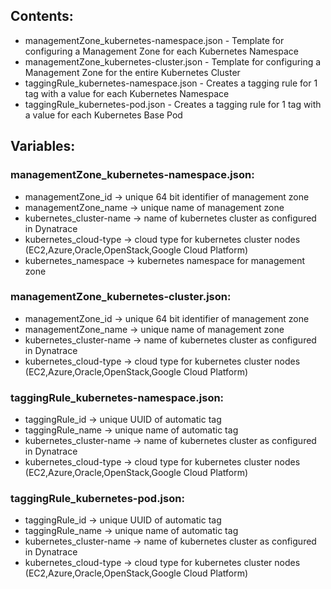 ## Contents:
* managementZone_kubernetes-namespace.json - Template for configuring a Management Zone for each Kubernetes Namespace
* managementZone_kubernetes-cluster.json - Template for configuring a Management Zone for the entire Kubernetes Cluster
* taggingRule_kubernetes-namespace.json - Creates a tagging rule for 1 tag with a value for each Kubernetes Namespace
* taggingRule_kubernetes-pod.json - Creates a tagging rule for 1 tag with a value for each Kubernetes Base Pod

## Variables:
### managementZone_kubernetes-namespace.json:
* managementZone_id -> unique 64 bit identifier of management zone
* managementZone_name -> unique name of management zone
* kubernetes_cluster-name -> name of kubernetes cluster as configured in Dynatrace
* kubernetes_cloud-type -> cloud type for kubernetes cluster nodes (EC2,Azure,Oracle,OpenStack,Google Cloud Platform)
* kubernetes_namespace -> kubernetes namespace for management zone

### managementZone_kubernetes-cluster.json:
* managementZone_id -> unique 64 bit identifier of management zone
* managementZone_name -> unique name of management zone
* kubernetes_cluster-name -> name of kubernetes cluster as configured in Dynatrace
* kubernetes_cloud-type -> cloud type for kubernetes cluster nodes (EC2,Azure,Oracle,OpenStack,Google Cloud Platform)

### taggingRule_kubernetes-namespace.json:
* taggingRule_id -> unique UUID of automatic tag
* taggingRule_name -> unique name of automatic tag
* kubernetes_cluster-name -> name of kubernetes cluster as configured in Dynatrace
* kubernetes_cloud-type -> cloud type for kubernetes cluster nodes (EC2,Azure,Oracle,OpenStack,Google Cloud Platform)

### taggingRule_kubernetes-pod.json:
* taggingRule_id -> unique UUID of automatic tag
* taggingRule_name -> unique name of automatic tag
* kubernetes_cluster-name -> name of kubernetes cluster as configured in Dynatrace
* kubernetes_cloud-type -> cloud type for kubernetes cluster nodes (EC2,Azure,Oracle,OpenStack,Google Cloud Platform)
